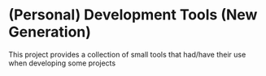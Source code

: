 # (Personal) Development Tools (New Generation)

This project provides a collection of small tools that had/have their use when
developing some projects
